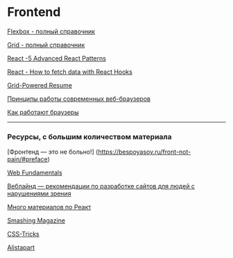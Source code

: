 # Frontend

[Flexbox - полный справочник](https://medium.com/@stasonmars/%D0%B2%D0%B5%CC%88%D1%80%D1%81%D1%82%D0%BA%D0%B0-%D0%BD%D0%B0-flexbox-%D0%B2-css-%D0%BF%D0%BE%D0%BB%D0%BD%D1%8B%D0%B8%CC%86-%D1%81%D0%BF%D1%80%D0%B0%D0%B2%D0%BE%D1%87%D0%BD%D0%B8%D0%BA-e26662cf87e0)

[Grid - полный справочник](https://medium.com/@stasonmars/%D0%B2%D0%B5%CC%88%D1%80%D1%81%D1%82%D0%BA%D0%B0-%D0%BD%D0%B0-grid-%D0%B2-css-%D0%BF%D0%BE%D0%BB%D0%BD%D0%BE%D0%B5-%D1%80%D1%83%D0%BA%D0%BE%D0%B2%D0%BE%D0%B4%D1%81%D1%82%D0%B2%D0%BE-%D0%B8-%D1%81%D0%BF%D1%80%D0%B0%D0%B2%D0%BE%D1%87%D0%BD%D0%B8%D0%BA-220508316f8b)

[React -5 Advanced React Patterns](https://javascript.plainenglish.io/5-advanced-react-patterns-a6b7624267a6)

[React - How to fetch data with React Hooks](https://www.robinwieruch.de/react-hooks-fetch-data/)

[Grid-Powered Resume](https://css-tricks.com/new-year-new-job-lets-make-a-grid-powered-resume/)

[Принципы работы современных веб-браузеров](https://www.html5rocks.com/ru/tutorials/internals/howbrowserswork/)

[Как работают браузеры](https://developer.mozilla.org/ru/docs/Web/Performance/How_browsers_work)

<hr />

### Ресурсы, с большим количеством материала

[Фронтенд — это не больно!] (https://bespoyasov.ru/front-not-pain/#preface)

[Web Fundamentals](https://developers.google.com/web/fundamentals)

[Веблайнд — рекомендации по разработке сайтов для людей с нарушениями зрения](https://weblind.ru/)

[Много материалов по Реакт](https://github.com/harryheman/React-Total)

[Smashing Magazine](https://www.smashingmagazine.com/)

[CSS-Tricks](https://css-tricks.com/)

[Alistapart](https://alistapart.com/)

